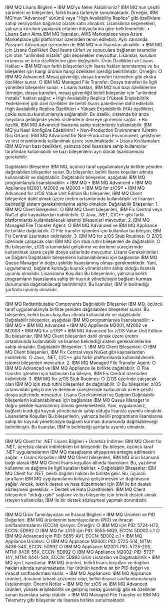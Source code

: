 IBM MQ Lisans Bilgileri
	• IBM MQ'yu Neler Alabilirsiniz?IBM MQ'nun çeşitli sürümleri ve bileşenleri, farklı lisans türleriyle sunulmaktadır. Örneğin, IBM MQ'nun "Advanced" sürümü veya "High Availability Replica" gibi özelliklere sahip versiyonları bağımsız olarak satın alınabilir. Lisanslama seçenekleri, yalnızca kurulum yapılacak ortamın ihtiyaçlarına göre belirlenmelidir.
	• Lisans Satın AlmaIBM MQ lisansları, AWS Marketplace veya Azure Marketplace gibi platformlar üzerinden temin edilebilir. Aynı zamanda Passport Advantage üzerinden de IBM MQ'nun lisansları alınabilir.
	• IBM MQ için Lisans ÖzellikleriÖzel lisans türleri ve sunuculara bağlanan istemciler için olan "unlimited installs" gibi seçenekler mevcuttur. Lisanslar, kurulum ortamına ve ürün özelliklerine göre değişebilir.
Ürün Özellikleri ve Lisans Hakları
	• IBM MQ'nun farklı bileşenleri için lisans hakları tanımlanmış ve bu bileşenler için hangi ürünün hangi özellikleri içerdiği belirtilmiştir. Örneğin:
		○ IBM MQ Advanced: Mesaj güvenliği, dosya transferi hizmetleri gibi ekstra özellikler sunar.
		○ IBM MQ Managed File Transfer: Dosya transferi ile ilgili yönetilen bileşenler sunar.
	• Lisans hakları, IBM MQ'nun bazı özelliklerine (örneğin, dosya transferi, mesaj güvenliği) belirli bileşenler için "unlimited installs" hakları sağlar.
	• High Availability Replica (Yüksek Erişilebilirlik Yedekleme) gibi özel özellikler de belirli lisans paketlerine dahil edilebilir.
High Availability Replica Özellikleri
	• Yüksek Erişilebilirlik (HA) özellikleri, çoklu sunucu kurulumlarıyla sağlanabilir. Bu özellik, sistemde bir arıza meydana geldiğinde yedek sistemlerin devreye girmesini sağlar.
	• Bu özellik, IBM MQ Advanced lisansına sahip sistemlerde kullanılabilir.
IBM MQ'yu Nasıl Konfigüre Edebilirim?
	• Non-Production Environment (Üretim Dışı Ortam): IBM MQ Advanced for Non-Production Environment, geliştirme ve test ortamlarında kullanılmak üzere sunulmaktadır.
	• Lisans Kısıtlamaları: IBM MQ'nun bazı özellikleri, yalnızca özel lisanslara sahip kullanıcılar tarafından kullanılabilir ve bazı bileşenlerin ayrı olarak lisanslanması gerekebilir.

Dağıtılabilir Bileşenler
IBM MQ, üçüncü taraf uygulamalarıyla birlikte yeniden dağıtılabilen bileşenler sunar. Bu bileşenler, belirli lisans koşulları altında kullanılabilir ve dağıtılabilir. Dağıtılabilir bileşenler, aşağıdaki IBM MQ programlarıyla lisanslanabilir:
	• IBM MQ
	• IBM MQ Advanced
	• IBM MQ Appliance M2001, M2002 ve M2003
	• IBM MQ for z/OS®
	• IBM MQ Advanced for z/OS Value Unit Edition
Bu bileşenler, IBM MQ Client bileşenleri dahil olmak üzere üretim ortamlarında kullanılabilir ve lisansın belirlediği sistem gereksinimlerine sahip olmalıdır.
Dağıtılabilir Bileşenler:
	1. IBM MQ Client Bileşenleri:
		○ IBM MQ Client bileşenleri, IBM Fix Central veya NuGet gibi kaynaklardan indirilebilir.
		○ Java, .NET, C/C++ gibi farklı platformlarda kullanılabilecek istemci bileşenleri mevcuttur.
	2. IBM MQ Managed File Transfer Agent:
		○ IBM MQ Advanced ve IBM MQ Appliance ile birlikte dağıtılabilir.
		○ File transfer işlemleri için kullanılan bu bileşen, IBM Fix Central üzerinden indirilebilir.
	3. IBM MQ for z/OS Stub Routines:
		○ Z/OS üzerinde çalışacak olan IBM MQ için stub rutini bileşenleri de dağıtılabilir.
		○ Bu bileşenler, z/OS ortamındaki geliştirme ve derleme süreçlerinde kullanılmak üzere çeşitli dosya setlerinde mevcuttur.
Lisans Gereksinimleri ve Dağıtım
Dağıtılabilir bileşenlerin kullanılabilmesi için bağlanılan IBM MQ Queue Manager'ın doğru şekilde lisanslanmış olması gerekmektedir. Yani, uygulamanız, bağlantı kurduğu kuyruk yöneticisinin sahip olduğu lisansla uyumlu olmalıdır.
Lisanslama Koşulları
Bu bileşenlerin, yalnızca belirli programların lisanslarına sahip bir kuyruk yöneticisiyle bağlantı kurması durumunda dağıtılabileceği belirtilmiştir. Bu lisanslar, IBM'in belirlediği şartlarla uyumlu olmalıdır.

*********************************

IBM MQ Redistributable Components
Dağıtılabilir Bileşenler
IBM MQ, üçüncü taraf uygulamalarıyla birlikte yeniden dağıtılabilen bileşenler sunar. Bu bileşenler, belirli lisans koşulları altında kullanılabilir ve dağıtılabilir. Dağıtılabilir bileşenler, aşağıdaki IBM MQ programlarıyla lisanslanabilir:
	• IBM MQ
	• IBM MQ Advanced
	• IBM MQ Appliance M2001, M2002 ve M2003
	• IBM MQ for z/OS®
	• IBM MQ Advanced for z/OS Value Unit Edition
Bu bileşenler, IBM MQ Client bileşenleri dahil olmak üzere üretim ortamlarında kullanılabilir ve lisansın belirlediği sistem gereksinimlerine sahip olmalıdır.
Dağıtılabilir Bileşenler:
	1. IBM MQ Client Bileşenleri:
		○ IBM MQ Client bileşenleri, IBM Fix Central veya NuGet gibi kaynaklardan indirilebilir.
		○ Java, .NET, C/C++ gibi farklı platformlarda kullanılabilecek istemci bileşenleri mevcuttur.
	2. IBM MQ Managed File Transfer Agent:
		○ IBM MQ Advanced ve IBM MQ Appliance ile birlikte dağıtılabilir.
		○ File transfer işlemleri için kullanılan bu bileşen, IBM Fix Central üzerinden indirilebilir.
	3. IBM MQ for z/OS Stub Routines:
		○ Z/OS üzerinde çalışacak olan IBM MQ için stub rutini bileşenleri de dağıtılabilir.
		○ Bu bileşenler, z/OS ortamındaki geliştirme ve derleme süreçlerinde kullanılmak üzere çeşitli dosya setlerinde mevcuttur.
Lisans Gereksinimleri ve Dağıtım
Dağıtılabilir bileşenlerin kullanılabilmesi için bağlanılan IBM MQ Queue Manager'ın doğru şekilde lisanslanmış olması gerekmektedir. Yani, uygulamanız, bağlantı kurduğu kuyruk yöneticisinin sahip olduğu lisansla uyumlu olmalıdır.
Lisanslama Koşulları
Bu bileşenlerin, yalnızca belirli programların lisanslarına sahip bir kuyruk yöneticisiyle bağlantı kurması durumunda dağıtılabileceği belirtilmiştir. Bu lisanslar, IBM'in belirlediği şartlarla uyumlu olmalıdır.

************
IBM MQ Client for .NET Lisans Bilgileri
	• Ücretsiz İndirme: IBM MQ Client for .NET, ücretsiz olarak indirilebilen bir bileşendir. Bu bileşen, üçüncü taraf .NET uygulamalarının IBM MQ mesajlaşma altyapısına entegre edilmesini sağlar.
	• Lisans Koşulları: IBM MQ Client bileşenleri, IBM MQ ürün lisansına bağlı olarak IBM MQ Client lisans koşulları altında lisanslanır. Bu, yazılımın kullanımı ve dağıtımı ile ilgili kuralları belirler.
	• Dağıtılabilir Bileşenler: IBM MQ Client for .NET, belirli dağıtım hakları ile birlikte gelir. Bu, üçüncü tarafların IBM MQ uygulamalarını kolayca geliştirmesini ve dağıtmasını sağlar. Ancak, teknik destek ve hata düzeltmeleri için IBM ile bir destek sözleşmesi gereklidir.
	• Destek ve Hata Düzeltmeleri: IBM MQ Client bileşenleri "olduğu gibi" sağlanır ve bu bileşenler için teknik destek almak isteyen kullanıcılar, IBM ile bir destek sözleşmesi yapmak zorundadır.
***********
IBM MQ Ürün Tanımlayıcıları ve İhracat Bilgileri
	• IBM MQ Ürünleri ve PID Değerleri: IBM MQ ürünlerinin tanımlayıcılarını (PID) ve ihracat sınıflandırmalarını (ECCN) içeriyor. Örneğin:
		○ IBM MQ için PID: 5724-H72, ECCN: 5D992
		○ IBM MQ for z/OS için PID: 5655-MQ9, ECCN: 5D002.c.1
		○ IBM MQ Advanced için PID: 5655-AV1, ECCN: 5D002.c.1
	• IBM MQ Appliance Ürünleri:
		○ IBM MQ Appliance M2000: PID: 5725-S14, MTM: 8436-54X, ECCN: 5D992
		○ IBM MQ Appliance M2001: PID: 5725-20S, MTM: 8436-55X, ECCN: 5D992
		○ IBM MQ Appliance M2002: PID: 5737-14Y, MTM: 8441-54X, ECCN: 5D992
Ürün Lisansları ve Dağıtılabilirlik
	• IBM MQ için Lisanslama: IBM MQ ürünleri, belirli lisans koşulları ve dağıtım hakları altında sunulmaktadır. Her ürünün kendine ait bir PID değeri ve ihracat sınıflandırması vardır.
	• IBM MQ Appliances: IBM MQ Appliance ürünleri, donanım tabanlı çözümler olup, belirli ihracat sınıflandırmalarıyla listelenmiştir.
Önemli Notlar
	• IBM MQ for z/OS ve IBM MQ Advanced ürünleri, yüksek erişilebilirlik ve gelişmiş mesaj güvenliği gibi ek özellikler sunan lisanslara sahip olabilir.
	• IBM MQ Managed File Transfer ve IBM MQ Telemetry gibi bileşenler de lisansla birlikte sunulmaktadır.
